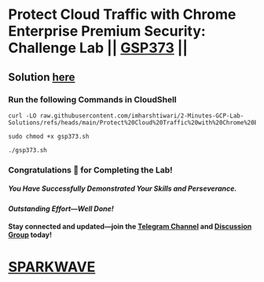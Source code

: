# Protect Cloud Traffic with Chrome Enterprise Premium Security: Challenge Lab || [GSP373](https://www.cloudskillsboost.google/focuses/104667?parent=catalog) ||

## Solution [here](https://youtu.be/Dtf-jG0BYx8)

### Run the following Commands in CloudShell

```
curl -LO raw.githubusercontent.com/imharshtiwari/2-Minutes-GCP-Lab-Solutions/refs/heads/main/Protect%20Cloud%20Traffic%20with%20Chrome%20Enterprise%20Premium%20Security%20Challenge%20Lab/gsp373.sh

sudo chmod +x gsp373.sh

./gsp373.sh
```

### Congratulations 🎉 for Completing the Lab!  

##### *You Have Successfully Demonstrated Your Skills and Perseverance.*  

#### *Outstanding Effort—Well Done!* 

#### Stay connected and updated—join the [Telegram Channel](https://t.me/sparkwave.01) and [Discussion Group](https://t.me/sparkwave.01chats) today!  

# [SPARKWAVE](https://www.youtube.com/@sparkwave.01)  
